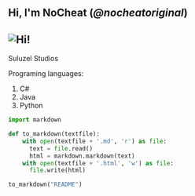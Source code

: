 Hi, I'm __NoCheat__ (_@nocheatoriginal_)
---
![](https://abload.de/img/__profilbild__s2j47.jpeg "Hi!")
---
Suluzel Studios

Programing languages: 
  1.  C#
  2.  Java 
  3.  Python


```python
import markdown

def to_markdown(textfile):
  	with open(textfile + '.md', 'r') as file:
      text = file.read()
      html = markdown.markdown(text)
    with open(textfile + '.html', 'w') as file:
      file.write(html)

to_markdown("README")
```
